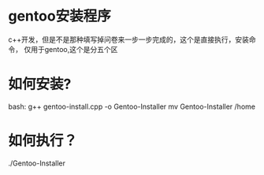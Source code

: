 # gentoo安装程序
c++开发，但是不是那种填写掉问卷来一步一步完成的，这个是直接执行，安装命令，
仅用于gentoo,这个是分五个区
# 如何安装?
bash:
g++ gentoo-install.cpp -o Gentoo-Installer
mv Gentoo-Installer /home
# 如何执行？
./Gentoo-Installer
